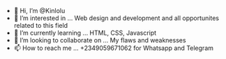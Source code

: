 - 👋 Hi, I’m @Kinlolu
- 👀 I’m interested in ... Web design and development and all opportunites related to this field
- 🌱 I’m currently learning ... HTML, CSS, Javascript
- 💞️ I’m looking to collaborate on ... My flaws and weaknesses
- 📫 How to reach me ... +2349059671062 for Whatsapp and Telegram

<!---
Kinlolu/Kinlolu is a ✨ special ✨ repository because its `README.md` (this file) appears on your GitHub profile.
You can click the Preview link to take a look at your changes.
--->
